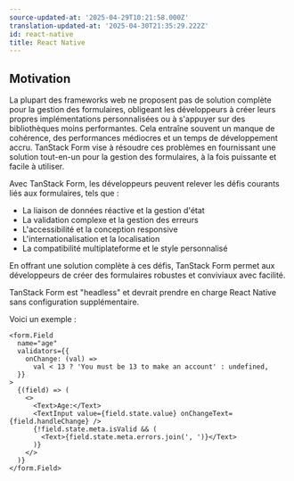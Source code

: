 ```yaml
---
source-updated-at: '2025-04-29T10:21:58.000Z'
translation-updated-at: '2025-04-30T21:35:29.222Z'
id: react-native
title: React Native
---
```


## Motivation

La plupart des frameworks web ne proposent pas de solution complète pour la gestion des formulaires, obligeant les développeurs à créer leurs propres implémentations personnalisées ou à s'appuyer sur des bibliothèques moins performantes. Cela entraîne souvent un manque de cohérence, des performances médiocres et un temps de développement accru. TanStack Form vise à résoudre ces problèmes en fournissant une solution tout-en-un pour la gestion des formulaires, à la fois puissante et facile à utiliser.

Avec TanStack Form, les développeurs peuvent relever les défis courants liés aux formulaires, tels que :

- La liaison de données réactive et la gestion d'état
- La validation complexe et la gestion des erreurs
- L'accessibilité et la conception responsive
- L'internationalisation et la localisation
- La compatibilité multiplateforme et le style personnalisé

En offrant une solution complète à ces défis, TanStack Form permet aux développeurs de créer des formulaires robustes et conviviaux avec facilité.

TanStack Form est "headless" et devrait prendre en charge React Native sans configuration supplémentaire.

Voici un exemple :

```tsx
<form.Field
  name="age"
  validators={{
    onChange: (val) =>
      val < 13 ? 'You must be 13 to make an account' : undefined,
  }}
>
  {(field) => (
    <>
      <Text>Age:</Text>
      <TextInput value={field.state.value} onChangeText={field.handleChange} />
      {!field.state.meta.isValid && (
        <Text>{field.state.meta.errors.join(', ')}</Text>
      )}
    </>
  )}
</form.Field>
```
